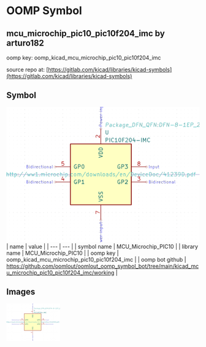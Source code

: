 # OOMP Symbol  
## mcu_microchip_pic10_pic10f204_imc  by arturo182  
  
oomp key: oomp_kicad_mcu_microchip_pic10_pic10f204_imc  
  
source repo at: [https://gitlab.com/kicad/libraries/kicad-symbols](https://gitlab.com/kicad/libraries/kicad-symbols)  
## Symbol  
  
[![working.png](working_600.png)](working.png)  
| name | value | 
| --- | --- | 
| symbol name | MCU_Microchip_PIC10 | 
| library name | MCU_Microchip_PIC10 | 
| oomp key | oomp_kicad_mcu_microchip_pic10_pic10f204_imc | 
| oomp bot github | https://github.com/oomlout/oomlout_oomp_symbol_bot/tree/main/kicad_mcu_microchip_pic10_pic10f204_imc/working | 
## Images  
  
[![working.png](working_140.png)](working.png)  
